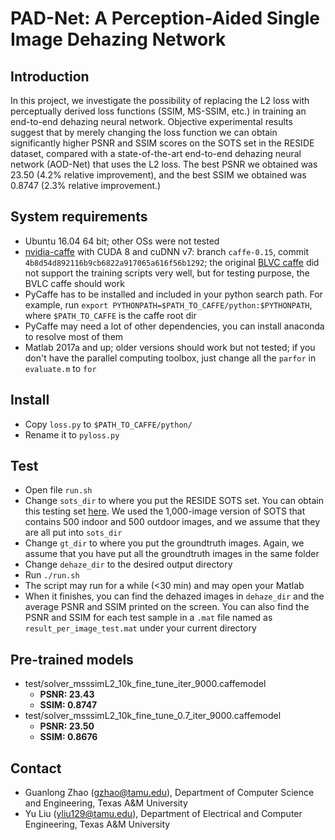 # PAD-Net: A Perception-Aided Single Image Dehazing Network
## Introduction
In this project, we investigate the possibility of replacing the L2 loss with perceptually derived loss functions (SSIM, MS-SSIM, etc.) in training an end-to-end dehazing neural network. Objective experimental results suggest that by merely changing the loss function we can obtain significantly higher PSNR and SSIM scores on the SOTS set in the RESIDE dataset, compared with a state-of-the-art end-to-end dehazing neural network (AOD-Net) that uses the L2 loss. The best PSNR we obtained was 23.50 (4.2% relative improvement), and the best SSIM we obtained was 0.8747 (2.3% relative improvement.)

## System requirements
- Ubuntu 16.04 64 bit; other OSs were not tested
- [nvidia-caffe](https://github.com/NVIDIA/caffe) with CUDA 8 and cuDNN v7: branch `caffe-0.15`, commit `4b8d54d892116b9cb6822a917065a616f56b1292`; the original [BLVC caffe](https://github.com/BVLC/caffe) did not support the training scripts very well, but for testing purpose, the BVLC caffe should work
- PyCaffe has to be installed and included in your python search path. For example, run `export PYTHONPATH=$PATH_TO_CAFFE/python:$PYTHONPATH`, where `$PATH_TO_CAFFE` is the caffe root dir
- PyCaffe may need a lot of other dependencies, you can install anaconda to resolve most of them
- Matlab 2017a and up; older versions should work but not tested; if you don't have the parallel computing toolbox, just change all the `parfor` in `evaluate.m` to `for`

## Install
- Copy `loss.py` to `$PATH_TO_CAFFE/python/`
- Rename it to `pyloss.py`

## Test
- Open file `run.sh`
- Change `sots_dir` to where you put the RESIDE SOTS set. You can obtain this testing set [here](https://sites.google.com/view/reside-dehaze-datasets). We used the 1,000-image version of SOTS that contains 500 indoor and 500 outdoor images, and we assume that they are all put into `sots_dir`
- Change `gt_dir` to where you put the groundtruth images. Again, we assume that you have put all the groundtruth images in the same folder
- Change `dehaze_dir` to the desired output directory
- Run `./run.sh`
- The script may run for a while (<30 min) and may open your Matlab
- When it finishes, you can find the dehazed images in `dehaze_dir` and the average PSNR and SSIM printed on the screen. You can also find the PSNR and SSIM for each test sample in a `.mat` file named as `result_per_image_test.mat` under your current directory

## Pre-trained models
- test/solver_msssimL2_10k_fine_tune_iter_9000.caffemodel
    - **PSNR: 23.43**
    - **SSIM: 0.8747**
- test/solver_msssimL2_10k_fine_tune_0.7_iter_9000.caffemodel
    - **PSNR: 23.50**
    - **SSIM: 0.8676**

## Contact
- Guanlong Zhao (gzhao@tamu.edu), Department of Computer Science and Engineering, Texas A&M University
- Yu Liu (yliu129@tamu.edu), Department of Electrical and Computer Engineering, Texas A&M University
